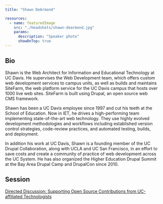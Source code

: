 ```yaml
---
title: "Shawn DeArmond"

resources:
  - name: featuredImage
    src: "./headshots/shawn-dearmond.jpg"
    params:
      description: "Speaker photo"
      showOnTop: true
---
```


## Bio

Shawn is the Web Architect for Information and Educational Technology at UC Davis. He supervises the Web Development team, which offers custom web development services to campus units, as well as builds and maintains SiteFarm, the web platform service for the UC Davis campus that hosts over 1000 live web sites. SiteFarm is built using Drupal, an open source web CMS framework.

Shawn has been a UC Davis employee since 1997 and cut his teeth at the School of Education. Now in IET, he drives a high-performing team implementing state-of-the-art web technology. They use highly evolved development methodologies and workflows including established version control strategies, code-review practices, and automated testing, builds, and deployment.

In addition his work at UC Davis, Shawn is a founding member of the UC Drupal Collaboration, along with UCLA and UC San Francisco, in an effort to save costs and create a community of practice of web development across the UC System. He has also organized the Higher Education Drupal Summit at the Bay Area Drupal Camp and DrupalCon since 2010.

## Session

[Directed Discussion: Supporting Open Source Contributions from UC-affiliated Technologists](../sessions/supporting-oss-contributions.md)
